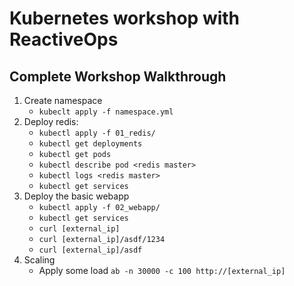 # Kubernetes workshop with ReactiveOps

## Complete Workshop Walkthrough

1. Create namespace
    * `kubeclt apply -f namespace.yml`
1. Deploy redis:
    * `kubectl apply -f 01_redis/`
    * `kubectl get deployments`
    * `kubectl get pods`
    * `kubectl describe pod <redis master>`
    * `kubectl logs <redis master>`
    * `kubectl get services`
1. Deploy the basic webapp
    * `kubectl apply -f 02_webapp/`
    * `kubectl get services`
    * `curl [external_ip]`
    * `curl [external_ip]/asdf/1234`
    * `curl [external_ip]/asdf`
1. Scaling
    * Apply some load `ab -n 30000 -c 100 http://[external_ip]`

